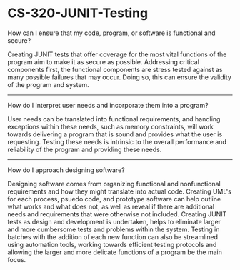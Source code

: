 # CS-320-JUNIT-Testing

How can I ensure that my code, program, or software is functional and secure?

Creating JUNIT tests that offer coverage for the most vital functions of the 
program aim to make it as secure as possible. Addressing critical components 
first, the functional components are stress tested against as many possible
failures that may occur. Doing so, this can ensure the validity of the program
and system.

----------------------------------------------------------------------------
How do I interpret user needs and incorporate them into a program?

User needs can be translated into functional requirements, and handling
exceptions within these needs, such as memory constraints, will work
towards delivering a program that is sound and provides what the user
is requesting. Testing these needs is intrinsic to the overall performance
and reliability of the program and providing these needs.

----------------------------------------------------------------------------
How do I approach designing software?

Designing software comes from organizing functional and nonfunctional requirements
and how they might translate into actual code. Creating UML's for each process, psuedo code,
and prototype software can help outline what works and what does not, as well as reveal
if there are additional needs and requirements that were otherwise not included.
Creating JUNIT tests as design and development is undertaken, helps to eliminate larger and
more cumbersome tests and problems within the system. Testing in batches with the addition of
each new function can also be streamlined using automation tools, working towards efficient 
testing protocols and allowing the larger and more delicate functions of a program be
the main focus. 
